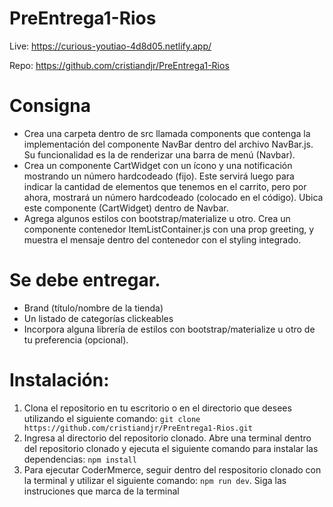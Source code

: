 # PreEntrega1-Rios

Live: https://curious-youtiao-4d8d05.netlify.app/

Repo: https://github.com/cristiandjr/PreEntrega1-Rios

# Consigna
- Crea una carpeta dentro de src llamada components que contenga la implementación del componente NavBar dentro del archivo NavBar.js. Su funcionalidad es la de renderizar una barra de menú (Navbar).
- Crea un componente CartWidget con un ícono y una notificación mostrando un número hardcodeado (fijo). Este servirá luego para indicar la cantidad de elementos que tenemos en el carrito, pero por ahora, mostrará un número hardcodeado (colocado en el código). Ubica este componente (CartWidget) dentro de Navbar.
- Agrega algunos estilos con bootstrap/materialize u otro.
Crea un componente contenedor ItemListContainer.js con una prop greeting, y muestra el mensaje dentro del contenedor con el styling integrado.

# Se debe entregar.
- Brand (título/nombre de la tienda)
- Un listado de categorías clickeables
- Incorpora alguna librería de estilos con bootstrap/materialize u otro de tu preferencia (opcional).

# Instalación:

1) Clona el repositorio en tu escritorio o en el directorio que desees utilizando el siguiente comando: ```git clone https://github.com/cristiandjr/PreEntrega1-Rios.git```
2) Ingresa al directorio del repositorio clonado. Abre una terminal dentro del repositorio clonado y ejecuta el siguiente comando para instalar las dependencias: ```npm install```
3) Para ejecutar CoderMmerce, seguir dentro del respositorio clonado con la terminal y utilizar el siguiente comando: ```npm run dev```. Siga las instruciones que marca de la terminal